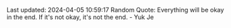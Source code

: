 Last updated: 2024-04-05 10:59:17
Random Quote: Everything will be okay in the end. If it's not okay, it's not the end. - Yuk Je
